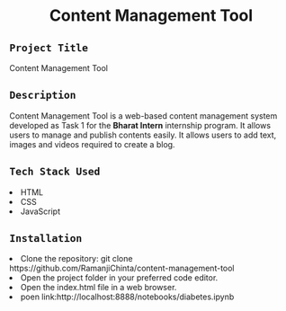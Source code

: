 <h1 align="center">
  <a href="# Content Management Tool"></a>
  Content Management Tool
</h1>

## `Project Title`
Content Management Tool

## `Description`
Content Management Tool is a web-based content management system developed as Task 1 for the **Bharat Intern** internship program. It allows users to manage and publish contents easily. It allows users to add text, images and videos required to create a blog. 

## `Tech Stack Used`
<li>HTML</li>
<li>CSS</li>
<li>JavaScript</li>

## `Installation`
<li>Clone the repository: git clone https://github.com/RamanjiChinta/content-management-tool</li>
<li>Open the project folder in your preferred code editor.</li>
<li>Open the index.html file in a web browser.</li>
<li>poen link:http://localhost:8888/notebooks/diabetes.ipynb</li>

